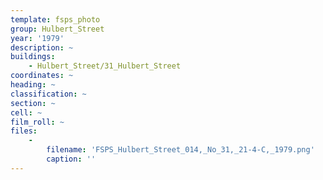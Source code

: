 ```yaml
---
template: fsps_photo
group: Hulbert_Street
year: '1979'
description: ~
buildings:
    - Hulbert_Street/31_Hulbert_Street
coordinates: ~
heading: ~
classification: ~
section: ~
cell: ~
film_roll: ~
files:
    -
        filename: 'FSPS_Hulbert_Street_014,_No_31,_21-4-C,_1979.png'
        caption: ''
---
```

